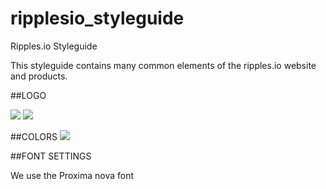 ripplesio_styleguide
====================

Ripples.io Styleguide

This styleguide contains many common elements of the ripples.io website and products.

##LOGO

<img src="http://puu.sh/aFg3d/55ea8dc971.png">
<img src="http://puu.sh/aFg3U/39b9e605b9.png">

##COLORS
<img src="http://puu.sh/aFg5k/e1ea70c7e8.png">

##FONT SETTINGS

We use the Proxima nova font

